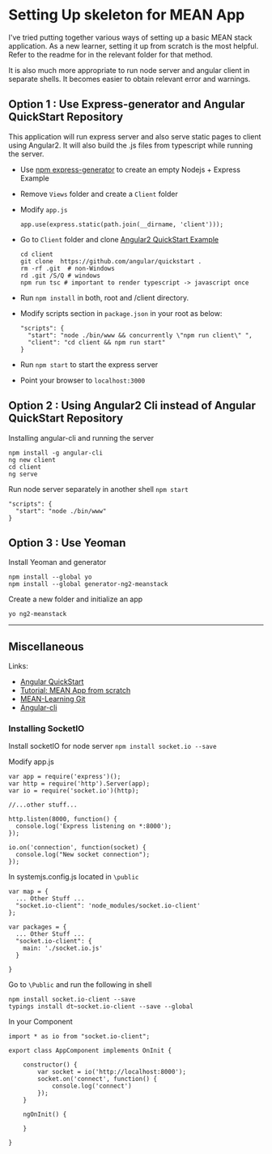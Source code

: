 # Setting Up skeleton for MEAN App

I've tried putting together various ways of setting up a basic MEAN stack application. As a new learner, setting it up from scratch is the most helpful. Refer to the readme for in the relevant folder for that method.

It is also much more appropriate to run node server and angular client in separate shells. It becomes easier to obtain relevant error and warnings.

## Option 1 : Use Express-generator and Angular QuickStart Repository
This application will run express server and also serve static pages to client using Angular2. It will also build the .js files from typescript while running the server.

- Use [npm express-generator](https://www.npmjs.com/package/express-generator) to create an empty Nodejs + Express Example
- Remove `Views` folder and create a `Client` folder
- Modify `app.js`

  ```
  app.use(express.static(path.join(__dirname, 'client')));
  ```

- Go to `Client` folder and clone [Angular2 QuickStart Example](https://github.com/angular/quickstart)

  ```
  cd client
  git clone  https://github.com/angular/quickstart .
  rm -rf .git  # non-Windows
  rd .git /S/Q # windows
  npm run tsc # important to render typescript -> javascript once
  ```

- Run `npm install` in both, root and /client directory.

- Modify scripts section in `package.json` in your root as below:

  ```
  "scripts": {
    "start": "node ./bin/www && concurrently \"npm run client\" ",
    "client": "cd client && npm run start"
  }
  ```

- Run `npm start` to start the express server

- Point your browser to `localhost:3000`

## Option 2 : Using Angular2 Cli instead of Angular QuickStart Repository

Installing angular-cli and running the server

```
npm install -g angular-cli
ng new client
cd client
ng serve
```

Run node server separately in another shell `npm start`

```
"scripts": {
  "start": "node ./bin/www"
}
```

## Option 3 : Use Yeoman

Install Yeoman and generator

```
npm install --global yo
npm install --global generator-ng2-meanstack
```

Create a new folder and initialize an app

```
yo ng2-meanstack
```

---
## Miscellaneous

Links:
- [Angular QuickStart](https://angular.io/docs/ts/latest/quickstart.html)
- [Tutorial: MEAN App from scratch](https://www.youtube.com/watch?v=PFP0oXNNveg)
- [MEAN-Learning Git](https://github.com/ericdouglas/MEAN-Learning)
- [Angular-cli](https://github.com/angular/angular-cli)

### Installing SocketIO
Install socketIO for node server
`npm install socket.io --save`

Modify app.js
```
var app = require('express')();
var http = require('http').Server(app);
var io = require('socket.io')(http);

//...other stuff...

http.listen(8000, function() {
  console.log('Express listening on *:8000');
});

io.on('connection', function(socket) {
  console.log("New socket connection");
});

```

In systemjs.config.js located in `\public`

```
var map = {
  ... Other Stuff ...
  "socket.io-client": 'node_modules/socket.io-client'
};

var packages = {
  ... Other Stuff ...
  "socket.io-client": {
    main: './socket.io.js'
  }

}
```

Go to `\Public` and run the following in shell

```
npm install socket.io-client --save
typings install dt~socket.io-client --save --global
```

In your Component

```
import * as io from "socket.io-client";

export class AppComponent implements OnInit {

    constructor() {
        var socket = io('http://localhost:8000');
        socket.on('connect', function() {
            console.log('connect')
        });
    }

    ngOnInit() {

    }

}
```
